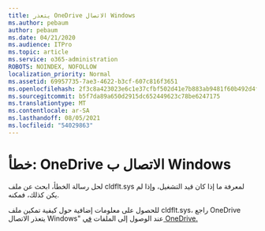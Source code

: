 ```yaml
---
title: يتعذر OneDrive الاتصال Windows
ms.author: pebaum
author: pebaum
ms.date: 04/21/2020
ms.audience: ITPro
ms.topic: article
ms.service: o365-administration
ROBOTS: NOINDEX, NOFOLLOW
localization_priority: Normal
ms.assetid: 69957735-7ae3-4622-b3cf-607c816f3651
ms.openlocfilehash: 2f3c8a423023e6c1e37cfbf502d41e7b883ab9481f60b492d4fc5f3bdc0b8619
ms.sourcegitcommit: b5f7da89a650d2915dc652449623c78be6247175
ms.translationtype: MT
ms.contentlocale: ar-SA
ms.lasthandoff: 08/05/2021
ms.locfileid: "54029863"
---
```

# <a name="error-onedrive-cannot-connect-to-windows"></a>خطأ: OneDrive الاتصال ب Windows

لحل رسالة الخطأ، ابحث عن ملف cldflt.sys لمعرفة ما إذا كان قيد التشغيل، وإذا لم يكن كذلك، فمكنه. 
  
للحصول على معلومات إضافية حول كيفية تمكين ملف cldflt.sys، راجع OneDrive يتعذر الاتصال Windows" عند الوصول إلى الملفات [في OneDrive.](https://go.microsoft.com/fwlink/?Linkid=2031032)
  

